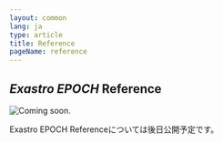```yaml
---
layout: common
lang: ja
type: article
title: Reference
pageName: reference
---
```

<section>
    <div class="sectionInner">
        <h2><em>Exastro EPOCH</em> Reference</h2>
        <div class="leftImage image25"><img src="../it-automation-docs/asset/img/coming_soon.png" alt="Coming soon."></div>
        <p>Exastro EPOCH Referenceについては後日公開予定です。</p>
    </div>
</section>